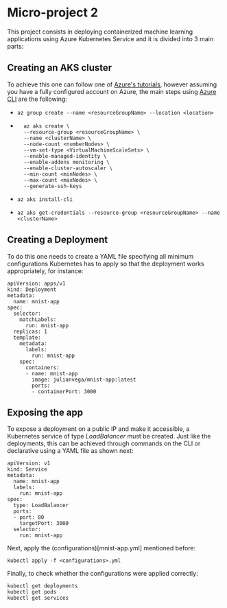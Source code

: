 # Micro-project 2

This project consists in deploying containerized machine learning applications using Azure Kubernetes Service and it is divided into 3 main parts:

## Creating an AKS cluster

To achieve this one can follow one of [Azure's tutorials](https://learn.microsoft.com/en-us/azure/aks/learn/quick-kubernetes-deploy-cli), however assuming you have a fully configured account on Azure, the main steps using [Azure CLI](https://learn.microsoft.com/en-us/cli/azure/install-azure-cli) are the following:

*  `az group create --name <resourceGroupName> --location <location>`

* ```
    az aks create \
    --resource-group <resourceGroupName> \
    --name <clusterName> \
    --node-count <numberNodes> \
    --vm-set-type <VirtualMachineScaleSets> \
    --enable-managed-identity \
    --enable-addons monitoring \
    --enable-cluster-autoscaler \
    --min-count <minNodes> \
    --max-count <maxNodes> \
    --generate-ssh-keys
    ```

* `az aks install-cli`

* `az aks get-credentials --resource-group <resourceGroupName> --name <clusterName>`

## Creating a Deployment

To do this one needs to create a YAML file specifying all minimum configurations Kubernetes has to apply so that the deployment works appropriately, for instance:

```
apiVersion: apps/v1
kind: Deployment
metadata:
  name: mnist-app
spec:
  selector:
    matchLabels:
      run: mnist-app
  replicas: 1
  template:
    metadata:
      labels:
        run: mnist-app
    spec:
      containers:
      - name: mnist-app
        image: julianvega/mnist-app:latest
        ports:
        - containerPort: 3000
```

## Exposing the app

To expose a deployment on a public IP and make it accessible, a Kubernetes service of type _LoadBalancer_ must be created. Just like the deployments, this can be achieved through commands on the CLI or declarative using a YAML file as shown next:

```
apiVersion: v1
kind: Service
metadata:
  name: mnist-app
  labels:
    run: mnist-app
spec:
  type: LoadBalancer
  ports:
  - port: 80
    targetPort: 3000
  selector:
    run: mnist-app
```

Next, apply the (configurations)[mnist-app.yml] mentioned before:

`kubectl apply -f <configurations>.yml`

Finally, to check whether the configurations were applied correctly:

```
kubectl get deployments
kubectl get pods
kubectl get services
```